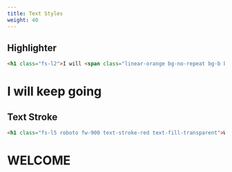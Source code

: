 ```yaml
---
title: Text Styles
weight: 40
---
```


## Highlighter

```html
<h1 class="fs-l2">I will <span class="linear-orange bg-no-repeat bg-b bg-100-10 hover-bg-100-100 ease-100">keep going</span></h1>
```

<div class="py-l2 bg-slategray-lighter flex justify-center items-center">
    <h1 class="fs-l2">I will <span class="linear-orange bg-no-repeat bg-b bg-100-10 hover-bg-100-100 ease-100">keep going</span></h1>
</div>

## Text Stroke

```html
<h1 class="fs-l5 roboto fw-900 text-stroke-red text-fill-transparent">WELCOME</h1>
```

<div class="py-l2 bg-slategray-lighter flex justify-center items-center">
    <h1 class="fs-l5 roboto fw-900 text-stroke-red text-fill-transparent">WELCOME</h1>
</div>
